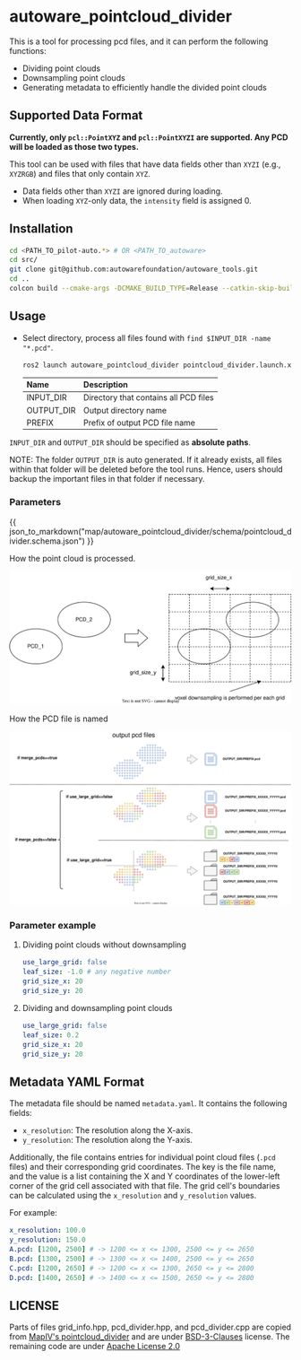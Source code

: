 # autoware_pointcloud_divider

This is a tool for processing pcd files, and it can perform the following functions:

- Dividing point clouds
- Downsampling point clouds
- Generating metadata to efficiently handle the divided point clouds

## Supported Data Format

**Currently, only `pcl::PointXYZ` and `pcl::PointXYZI` are supported. Any PCD will be loaded as those two types.**

This tool can be used with files that have data fields other than `XYZI` (e.g., `XYZRGB`) and files that only contain `XYZ`.

- Data fields other than `XYZI` are ignored during loading.
- When loading `XYZ`-only data, the `intensity` field is assigned 0.

## Installation

```bash
cd <PATH_TO_pilot-auto.*> # OR <PATH_TO_autoware>
cd src/
git clone git@github.com:autowarefoundation/autoware_tools.git
cd ..
colcon build --cmake-args -DCMAKE_BUILD_TYPE=Release --catkin-skip-building-tests --symlink-install --packages-up-to autoware_pointcloud_divider
```

## Usage

- Select directory, process all files found with `find $INPUT_DIR -name "*.pcd"`.

  ```bash
  ros2 launch autoware_pointcloud_divider pointcloud_divider.launch.xml input_pcd_or_dir:=<INPUT_DIR> output_pcd_dir:=<OUTPUT_DIR> prefix:=<PREFIX>
  ```

  | Name       | Description                           |
  | ---------- | ------------------------------------- |
  | INPUT_DIR  | Directory that contains all PCD files |
  | OUTPUT_DIR | Output directory name                 |
  | PREFIX     | Prefix of output PCD file name        |

`INPUT_DIR` and `OUTPUT_DIR` should be specified as **absolute paths**.

NOTE: The folder `OUTPUT_DIR` is auto generated. If it already exists, all files within that folder will be deleted before the tool runs. Hence, users should backup the important files in that folder if necessary.

### Parameters

{{ json_to_markdown("map/autoware_pointcloud_divider/schema/pointcloud_divider.schema.json") }}

How the point cloud is processed.

![node_diagram](docs/pcd_divider.drawio.svg)

How the PCD file is named

![node_diagram](docs/output_file_name_pattern.drawio.svg)

### Parameter example

1. Dividing point clouds without downsampling

   ```yaml
   use_large_grid: false
   leaf_size: -1.0 # any negative number
   grid_size_x: 20
   grid_size_y: 20
   ```

2. Dividing and downsampling point clouds

   ```yaml
   use_large_grid: false
   leaf_size: 0.2
   grid_size_x: 20
   grid_size_y: 20
   ```

## Metadata YAML Format

The metadata file should be named `metadata.yaml`. It contains the following fields:

- `x_resolution`: The resolution along the X-axis.
- `y_resolution`: The resolution along the Y-axis.

Additionally, the file contains entries for individual point cloud files (`.pcd` files) and their corresponding grid coordinates. The key is the file name, and the value is a list containing the X and Y coordinates of the lower-left corner of the grid cell associated with that file. The grid cell's boundaries can be calculated using the `x_resolution` and `y_resolution` values.

For example:

```yaml
x_resolution: 100.0
y_resolution: 150.0
A.pcd: [1200, 2500] # -> 1200 <= x <= 1300, 2500 <= y <= 2650
B.pcd: [1300, 2500] # -> 1300 <= x <= 1400, 2500 <= y <= 2650
C.pcd: [1200, 2650] # -> 1200 <= x <= 1300, 2650 <= y <= 2800
D.pcd: [1400, 2650] # -> 1400 <= x <= 1500, 2650 <= y <= 2800
```

## LICENSE

Parts of files grid_info.hpp, pcd_divider.hpp, and pcd_divider.cpp are copied from [MapIV's pointcloud_divider](https://github.com/MapIV/pointcloud_divider) and are under [BSD-3-Clauses](LICENSE) license. The remaining code are under [Apache License 2.0](../../LICENSE)
